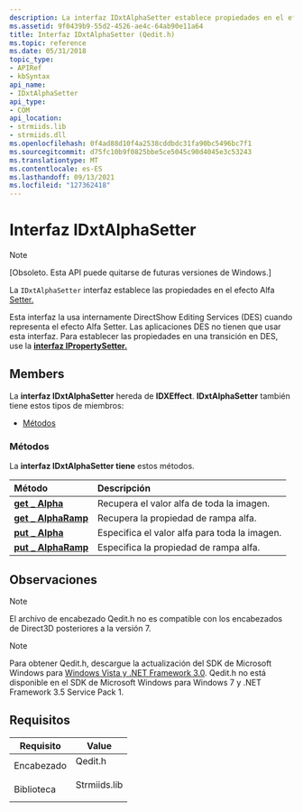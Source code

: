 ```yaml
---
description: La interfaz IDxtAlphaSetter establece propiedades en el efecto Alfa Setter. Esta interfaz la usa internamente DirectShow Editing Services (DES) cuando representa el efecto Alfa Setter.
ms.assetid: 9f0439b9-55d2-4526-ae4c-64ab90e11a64
title: Interfaz IDxtAlphaSetter (Qedit.h)
ms.topic: reference
ms.date: 05/31/2018
topic_type:
- APIRef
- kbSyntax
api_name:
- IDxtAlphaSetter
api_type:
- COM
api_location:
- strmiids.lib
- strmiids.dll
ms.openlocfilehash: 0f4ad88d10f4a2538cddbdc31fa90bc5496bc7f1
ms.sourcegitcommit: d75fc10b9f0825bbe5ce5045c90d4045e3c53243
ms.translationtype: MT
ms.contentlocale: es-ES
ms.lasthandoff: 09/13/2021
ms.locfileid: "127362418"
---
```

# <a name="idxtalphasetter-interface"></a>Interfaz IDxtAlphaSetter

> [!Note]  
> \[Obsoleto. Esta API puede quitarse de futuras versiones de Windows.\]

 

La `IDxtAlphaSetter` interfaz establece las propiedades en el efecto Alfa [Setter.](alpha-setter-effect.md)

Esta interfaz la usa internamente DirectShow Editing Services (DES) cuando representa el efecto Alfa Setter. Las aplicaciones DES no tienen que usar esta interfaz. Para establecer las propiedades en una transición en DES, use la [**interfaz IPropertySetter.**](ipropertysetter.md)

## <a name="members"></a>Members

La **interfaz IDxtAlphaSetter** hereda de **IDXEffect**. **IDxtAlphaSetter** también tiene estos tipos de miembros:

-   [Métodos](#methods)

### <a name="methods"></a>Métodos

La **interfaz IDxtAlphaSetter tiene** estos métodos.



| Método                                                  | Descripción                                                |
|:--------------------------------------------------------|:-----------------------------------------------------------|
| [**get \_ Alpha**](idxtalphasetter-get-alpha.md)         | Recupera el valor alfa de toda la imagen.<br/> |
| [**get \_ AlphaRamp**](idxtalphasetter-get-alpharamp.md) | Recupera la propiedad de rampa alfa.<br/>              |
| [**put \_ Alpha**](idxtalphasetter-put-alpha.md)         | Especifica el valor alfa para toda la imagen.<br/> |
| [**put \_ AlphaRamp**](idxtalphasetter-put-alpharamp.md) | Especifica la propiedad de rampa alfa.<br/>              |



 

## <a name="remarks"></a>Observaciones

> [!Note]  
> El archivo de encabezado Qedit.h no es compatible con los encabezados de Direct3D posteriores a la versión 7.

 

> [!Note]  
> Para obtener Qedit.h, descargue la actualización del SDK de Microsoft Windows para [Windows Vista y .NET Framework 3.0](https://msdn.microsoft.com/windowsvista/bb980924.aspx). Qedit.h no está disponible en el SDK de Microsoft Windows para Windows 7 y .NET Framework 3.5 Service Pack 1.

 

## <a name="requirements"></a>Requisitos



| Requisito | Value |
|--------------------|-----------------------------------------------------------------------------------------|
| Encabezado<br/>  | <dl> <dt>Qedit.h</dt> </dl>      |
| Biblioteca<br/> | <dl> <dt>Strmiids.lib</dt> </dl> |



 

 




